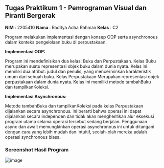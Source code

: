 ## Tugas Praktikum 1 - Pemrograman Visual dan Piranti Bergerak

**NIM**    : 2205410
**Nama**   : Raditya Adha Rahman
**Kelas**  : C2

Program melakukan implementasi dengan konsep OOP serta asynchronous dalam konteks pengelolaan buku di perpustakaan.

**Implementasi OOP:**

Program ini mendefinisikan dua kelas: Buku dan Perpustakaan.
Kelas Buku merupakan suatu representasi objek buku dalam dunia nyata. Kelas ini memiliki dua atribut: judul dan penulis, yang mencerminkan karakteristik umum dari sebuah buku.
Kelas Perpustakaan Merupakan representasi objek perpustakaan dalam dunia nyata. Kelas ini memiliki metode tambahBuku dan tampilkanKoleksi.

**Implementasi Asynchronous:**

Metode tambahBuku dan tampilkanKoleksi pada kelas Perpustakaan dijalankan secara asynchronous. Ini berarti bahwa operasi ini dapat dijalankan secara independen dan tidak akan menghentikan alur eksekusi program utama selama operasi tersebut sedang berjalan.
Penggunaan async dan await memungkinkan operasi asynchronous ini untuk ditangani dengan cara yang lebih mudah dan intuitif, seolah-olah mereka adalah operasi synchronous biasa.

### Screenshot Hasil Program
![image](https://github.com/radityadhaaa/TP1_PROVIS/assets/133930595/4f623e53-0811-48d5-84a0-97effa0033bd)
